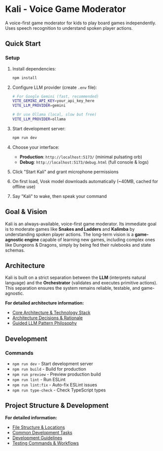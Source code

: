 # Kali - Voice Game Moderator

A voice-first game moderator for kids to play board games independently. Uses speech recognition to understand spoken player actions.

## Quick Start

### Setup

1. Install dependencies:
   ```bash
   npm install
   ```

2. Configure LLM provider (create `.env` file):
   ```bash
   # For Google Gemini (fast, recommended)
   VITE_GEMINI_API_KEY=your_api_key_here
   VITE_LLM_PROVIDER=gemini

   # Or use Ollama (local, slow but free)
   VITE_LLM_PROVIDER=ollama
   ```

3. Start development server:
   ```bash
   npm run dev
   ```

4. Choose your interface:
   - **Production**: `http://localhost:5173/` (minimal pulsating orb)
   - **Debug**: `http://localhost:5173/debug.html` (full console & logs)

5. Click "Start Kali" and grant microphone permissions
6. On first load, Vosk model downloads automatically (~40MB, cached for offline use)
7. Say "Kali" to wake, then speak your command

## Goal & Vision

Kali is an always-available, voice-first game moderator. Its immediate goal is to moderate games like **Snakes and Ladders** and **Kalimba** by understanding spoken player actions. The long-term vision is a **game-agnostic engine** capable of learning new games, including complex ones like Dungeons & Dragons, simply by being fed their rulebooks and state schemas.

## Architecture

Kali is built on a strict separation between the **LLM** (interprets natural language) and the **Orchestrator** (validates and executes primitive actions). This separation ensures the system remains reliable, testable, and game-agnostic.

**For detailed architecture information:**
- [Core Architecture & Technology Stack](.cursor/rules/architecture.mdc)
- [Architecture Decisions & Rationale](.cursor/rules/architecture-decisions.mdc)
- [Guided LLM Pattern Philosophy](.cursor/kali-architecture.md)

## Development

### Commands

- `npm run dev` - Start development server
- `npm run build` - Build for production
- `npm run preview` - Preview production build
- `npm run lint` - Run ESLint
- `npm run lint:fix` - Auto-fix ESLint issues
- `npm run type-check` - Check TypeScript types

## Project Structure & Development

**For detailed information:**
- [File Structure & Locations](.cursor/rules/file-structure.mdc)
- [Common Development Tasks](.cursor/rules/common-tasks.mdc)
- [Development Guidelines](.cursor/rules/development-guidelines.mdc)
- [Testing Commands & Workflows](.cursor/rules/testing-commands.mdc)

